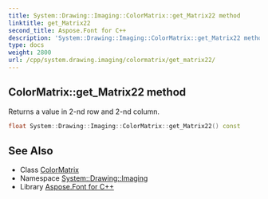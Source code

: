 ```yaml
---
title: System::Drawing::Imaging::ColorMatrix::get_Matrix22 method
linktitle: get_Matrix22
second_title: Aspose.Font for C++
description: 'System::Drawing::Imaging::ColorMatrix::get_Matrix22 method. Returns a value in 2-nd row and 2-nd column in C++.'
type: docs
weight: 2800
url: /cpp/system.drawing.imaging/colormatrix/get_matrix22/
---
```

## ColorMatrix::get_Matrix22 method


Returns a value in 2-nd row and 2-nd column.

```cpp
float System::Drawing::Imaging::ColorMatrix::get_Matrix22() const
```

## See Also

* Class [ColorMatrix](../)
* Namespace [System::Drawing::Imaging](../../)
* Library [Aspose.Font for C++](../../../)
